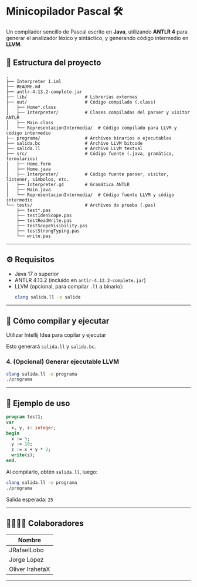 # Minicopilador Pascal 🛠️

Un compilador sencillo de Pascal escrito en **Java**, utilizando **ANTLR 4** para generar el analizador léxico y sintáctico, y generando código intermedio en **LLVM**.

## 📁 Estructura del proyecto

```text
.
├── Interpreter 1.iml
├── README.md
├── antlr-4.13.2-complete.jar
├── lib/                      # Librerías externas
├── out/                      # Código compilado (.class)
│   ├── Home*.class
│   ├── Interpreter/          # Clases compiladas del parser y visitor ANTLR
│   ├── Main.class
│   └── RepresentacionIntermedia/  # Código compilado para LLVM y código intermedio
├── programa/                 # Archivos binarios o ejecutables
├── salida.bc                 # Archivo LLVM bitcode
├── salida.ll                 # Archivo LLVM textual
├── src/                      # Código fuente (.java, gramática, formularios)
│   ├── Home.form
│   ├── Home.java
│   ├── Interpreter/          # Código fuente parser, visitor, listener, símbolos, etc.
│   ├── Interpreter.g4        # Gramática ANTLR
│   ├── Main.java
│   └── RepresentacionIntermedia/  # Código fuente LLVM y código intermedio
└── tests/                    # Archivos de prueba (.pas)
    ├── test*.pas
    ├── testIdenScope.pas
    ├── testReadWrite.pas
    ├── testScopeVisibility.pas
    ├── testStrongTyping.pas
    └── write.pas
```

---

## ⚙️ Requisitos

- Java 17 o superior
- ANTLR 4.13.2 (incluido en `antlr-4.13.2-complete.jar`)
- LLVM (opcional, para compilar `.ll` a binario):
  ```bash
  clang salida.ll -o salida
  ```

---

## 🚀 Cómo compilar y ejecutar

Utilizar Intellij Idea para copilar y ejecutar

Esto generará `salida.ll` y `salida.bc`.

### 4. (Opcional) Generar ejecutable LLVM

```bash
clang salida.ll -o programa
./programa
```

---

## 📘 Ejemplo de uso

```pascal
program test1;
var
  x, y, z: integer;
begin
  x := 5;
  y := 10;
  z := x + y * 2;
  write(z);
end.
```

Al compilarlo, obtén `salida.ll`, luego:

```bash
clang salida.ll -o programa
./programa
```

Salida esperada: `25`

---

## 👨‍👩‍👧‍👦 Colaboradores


| Nombre          |
| --------------- |
| JRafaelLobo     |
| Jorge López    |
| Oliver IrahetaX |

---
